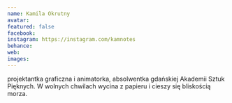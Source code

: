 ```yaml
---
name: Kamila Okrutny
avatar: 
featured: false
facebook: 
instagram: https://instagram.com/kamnotes
behance: 
web:
images:
---
```

projektantka graficzna i animatorka, absolwentka gdańskiej Akademii Sztuk Pięknych. W wolnych chwilach wycina z papieru i cieszy się bliskością morza.
